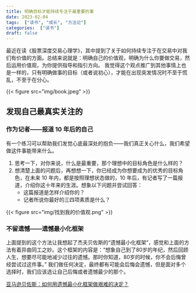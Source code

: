 ```yaml
---
title: 明确目标才能持续专注于最重要的事
date: 2023-02-04
tags:  ["读书", "成长", "方法论"]
categories:  ["读书"]
draft: false
---
```


最近在读《股票深度交易心理学》，其中提到了关于如何持续专注于在交易中对我们有价值的方面。总结来说就是：明确自己的价值观，明确为什么你要做交易，然后运用价值观，为你提供指导和指引方向。
我觉得这个观点推广到其他事情上也是一样的，只有明确做事的目标（或者说初心），才能在出现突发情况时不至于慌乱，不至于在分心。

{{< figure src="img/book.jpeg" >}}

## 发现自己最真实关注的

### 作为记者——报道 10 年后的自己

有一个练习可以帮助我们发觉心底最深处的抱负——我们真正关心什么，我们希望做这件事能带来什么。
1. 思考一下，对你来说，什么是最重要，那个理想中的目标角色是什么样的？
2. 想清楚上面的问题后，再想想一下，你已经成为你想要成为的优秀的目标角色，在未来 10 年内，都是按照理想状态做的，10 年后，有记者写了一篇报道，介绍你这十年来的生涯。想象以下问题并尝试回答：
	- 这篇报道是怎样介绍你的？
	- 记者所说你最好的三四项素质是什么？

{{< figure src="img/找到我的价值观.png" >}}

### 不留遗憾——遗憾最小化框架
上面提到的这个方法让我想起了杰夫贝佐斯的“遗憾最小化框架”，感觉和上面的方法有着异曲同工之妙。这个框架的内容是：“想象自己到了80岁的年纪，然后回顾人生，想要尽可能地减少过往的遗憾。那时你知道，80岁的时候，你不会后悔曾经尝试过这件事。”
我们做任何决定，最终都有可能会后悔会遗憾，但是面对多个选择时，我们应该选让自己后悔或者遗憾最少的那个。

[亚马逊贝佐斯：如何用遗憾最小化框架做艰难的决定？](https://36kr.com/p/943499842923393)